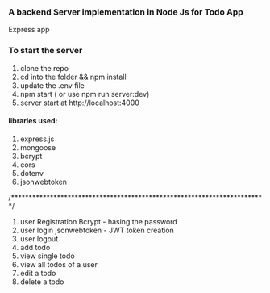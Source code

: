 ### A backend Server implementation in Node Js for Todo App

Express app 
### To start the server

1. clone the repo
2. cd into the folder && npm install
3. update the .env file
4. npm start ( or use npm run server:dev) 
5. server start at http://localhost:4000

#### libraries used: 
1. express.js
2. mongoose
3. bcrypt
4. cors
5. dotenv
6. jsonwebtoken

/************************************************************************/

1. user Registration
   Bcrypt - hasing the password
2. user login
   jsonwebtoken - JWT token creation
3. user logout
4. add todo
5. view single todo
6. view all todos of a user
7. edit a todo
8. delete a todo


